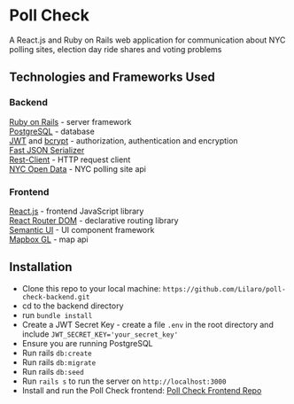 # Poll Check
A React.js and Ruby on Rails web application for communication about NYC polling sites, election day ride shares and voting problems


## Technologies and Frameworks Used
### Backend
[Ruby on Rails](https://rubyonrails.org/) - server framework  
[PostgreSQL](https://www.postgresql.org/) - database  
[JWT](https://jwt.io/) and [bcrypt](https://rubygems.org/gems/bcrypt/versions/3.1.12) - authorization, authentication and encryption  
[Fast JSON Serializer](https://github.com/Netflix/fast_jsonapi)  
[Rest-Client](https://github.com/rest-client/rest-client) - HTTP request client  
[NYC Open Data](https://data.cityofnewyork.us/City-Government/Voting-Poll-Sites/mifw-tguq) - NYC polling site api  

### Frontend
[React.js](https://reactjs.org/docs/getting-started.html) - frontend JavaScript library  
[React Router DOM](https://www.npmjs.com/package/react-router-dom) - declarative routing library  
[Semantic UI](https://react.semantic-ui.com/) - UI component framework  
[Mapbox GL](https://docs.mapbox.com/mapbox-gl-js/api/) - map api  

## Installation

* Clone this repo to your local machine: `https://github.com/Lilaro/poll-check-backend.git`  
* cd to the backend directory  
* run `bundle install`  
* Create a JWT Secret Key - create a file `.env` in the root directory and include `JWT_SECRET_KEY='your_secret_key'`  
* Ensure you are running PostgreSQL  
* Run rails `db:create`  
* Run rails `db:migrate`  
* Run rails `db:seed`  
* Run `rails s` to run the server on `http://localhost:3000`  
* Install and run the Poll Check frontend: [Poll Check Frontend Repo](https://github.com/Lilaro/poll-check-frontend)

